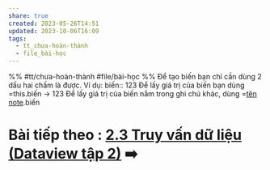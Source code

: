 ```yaml
---
share: true
created: 2023-05-26T14:51
updated: 2023-10-06T16:09
tags:
  - tt_chưa-hoàn-thành
  - file_bài-học
---
```

%%
#tt/chưa-hoàn-thành
#file/bài-học
%%
Để tạo biến bạn chỉ cần dùng 2 dấu hai chấm là được. Ví dụ:
biến:: 123
Để lấy giá trị của biến bạn dùng =this.biến → 123
Để lấy giá trị của biến nằm trong ghi chú khác, dùng =[tên note](t%C3%AAn%20note.md).biến
# Bài tiếp theo : [2.3 Truy vấn dữ liệu (Dataview tập 2)](./2.3%20Truy%20v%E1%BA%A5n%20d%E1%BB%AF%20li%E1%BB%87u%20(Dataview%20t%E1%BA%ADp%202).md) ➡️
